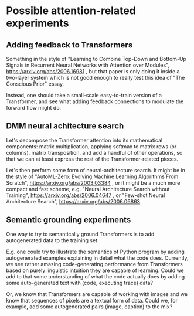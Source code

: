 # Possible attention-related experiments

## Adding feedback to Transformers

Something in the style of "Learning to Combine Top-Down and Bottom-Up Signals in Recurrent Neural Networks with Attention over Modules",
https://arxiv.org/abs/2006.16981 , but that paper is only doing it inside a two-layer system which is not good enough to really test
this idea of "The Conscious Prior" essay. 

Instead, one
should take a small-scale easy-to-train version of a Transformer, and see what adding feedback connections to modulate
the forward flow might do.

## DMM neural achitecture search

Let's decompose the Transformer attention into its mathematical components: matrix multiplication,
applying softmax to matrix rows (or columns), matrix transposition, and add a handful of other operations,
so that we can at least express the rest of the Transformer-related pieces.

Let's then perform some form of neural-architecture search. It might be in the style of
"AutoML-Zero: Evolving Machine Learning Algorithms From Scratch", https://arxiv.org/abs/2003.03384 ,
or it might be a much more compact and fast scheme, e.g. "Neural Architecture Search without Training",
https://arxiv.org/abs/2006.04647 , or "Few-shot Neural Architecture Search", https://arxiv.org/abs/2006.06863

## Semantic grounding experiments

One way to try to semantically ground Transformers is to add autogenerated data to the training set.

E.g. one could try to illustrate the semantics of Python program by adding autogenerated examples
explaining in detail what the code does. Currently, we see rather amazing code-generating performance
from Transformers based on purely linguistic intuition they are capable of learning. Could we add
to that some understanding of what the code actually does by adding some auto-generated text with
(code, executing trace) data?

Or, we know that Transformers are capable of working with images and we know that sequences of pixels
are a textual form of data. Could we, for example, add some autogenerated pairs (image, caption) to
the mix?
